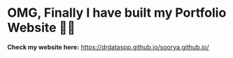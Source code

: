 # OMG, Finally I have built my Portfolio Website 🙈😍

**Check my website here:** https://drdataspp.github.io/soorya.github.io/ 
